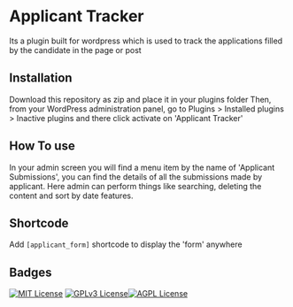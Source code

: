 
# Applicant Tracker
Its a plugin built for wordpress which is used to track the applications filled by the candidate in the page or post



## Installation

Download this repository as zip and place it in your plugins folder
Then, from your WordPress administration panel, go to Plugins > Installed plugins > Inactive plugins and there click activate on 'Applicant Tracker'

    
## How To use

In your admin screen you will find a menu item by the name of 'Applicant Submissions',
you can find the details of all the submissions made by applicant. Here admin can perform things like searching, deleting the content and sort by date features.




## Shortcode
Add ```[applicant_form]``` 
shortcode to display the 'form' anywhere
## Badges
[![MIT License](https://img.shields.io/badge/License-MIT-green.svg)](https://choosealicense.com/licenses/mit/) [![GPLv3 License](https://img.shields.io/badge/License-GPL%20v3-yellow.svg)](https://opensource.org/licenses/)[![AGPL License](https://img.shields.io/badge/license-AGPL-blue.svg)](http://www.gnu.org/licenses/agpl-3.0)

